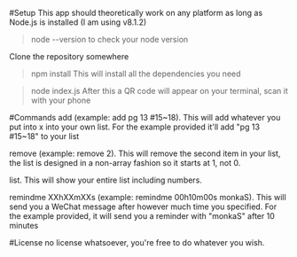 #Setup
This app should theoretically work on any platform as long as Node.js is installed (I am using v8.1.2)


>node --version
to check your node version

Clone the repository somewhere

> npm install
This will install all the dependencies you need


>node index.js
After this a QR code will appear on your terminal, scan it with your phone

#Commands
add <item> (example: add pg 13 #15~18). This will add whatever you put into x into your own list. For the example provided it'll add "pg 13 #15~18" to your list

remove <number> (example: remove 2). This will remove the second item in your list, the list is designed in a non-array fashion so it starts at 1, not 0.

list. This will show your entire list including numbers.

remindme XXhXXmXXs <message> (example: remindme 00h10m00s monkaS). This will send you a WeChat message after however much time you specified. For the example provided, it will send you a reminder with "monkaS" after 10 minutes

#License
no license whatsoever, you're free to do whatever you wish.

